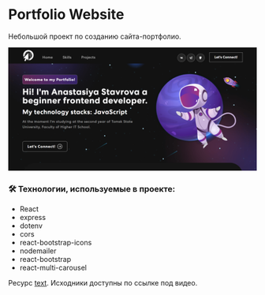 # Portfolio Website

Небольшой проект по созданию сайта-портфолио.

<div align="center">
  <img src="./src/assets/readme/screen1.png" alt="Developer Information">
</div>

### :hammer_and_wrench: Технологии, используемые в проекте:

- React
- express
- dotenv
- cors
- react-bootstrap-icons
- nodemailer
- react-bootstrap
- react-multi-carousel

Ресурс [text](https://youtu.be/hYv6BM2fWd8?si=GqNyq2UoEkC-7q-T).
Исходники доступны по ссылке под видео.
